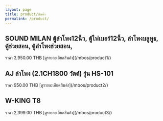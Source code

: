 ```yaml
---
layout: page
title: product/สินค้า
permalink: /product/
---
```


<h2> SOUND MILAN ตู้ลําโพง12นิ้ว, ตู้ไฟเบอร์12นิ้ว, ลําโพงบลูทูธ, ตู้ช่วยสอน, ตู้ลําโพงช่วยสอน, </h2>
ราคา 3,950.00 THB
[ดูรายละเอียดสินค้า](/mbos/product1/)

<h2> AJ ลําโพง (2.1CH1800 วัตต์) รุ่น HS-101 </h2>
ราคา 950.00 THB
[ดูรายละเอียดสินค้า](/mbos/product2/)

<h2> W-KING T8</h2>
ราคา 2,399.00 THB
[ดูรายละเอียดสินค้า](/mbos/product3/)
